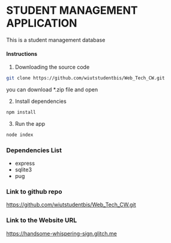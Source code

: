 # STUDENT MANAGEMENT APPLICATION

This is a student management database

#### Instructions

1. Downloading the source code

```bash
git clone https://github.com/wiutstudentbis/Web_Tech_CW.git
```

you can download  \*.zip file and open

2. Install dependencies

```bash
npm install
```

3. Run the app

```bash
node index
```

### Dependencies List

- express
- sqlite3
- pug

### Link to github repo
https://github.com/wiutstudentbis/Web_Tech_CW.git

### Link to the Website URL
https://handsome-whispering-sign.glitch.me

